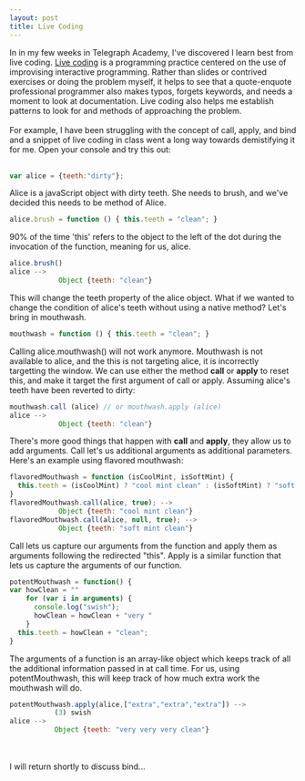 ```yaml
---
layout: post
title: Live Coding
---
```


In in my few weeks in Telegraph Academy, I've discovered I learn best from live coding. <a href="https://en.wikipedia.org/wiki/Live_coding" target="_blank">Live coding</a> is a programming practice centered on the use of improvising interactive programming. Rather than slides or contrived exercises or doing the problem myself, it helps to see that a quote-enquote professional programmer also makes typos, forgets keywords, and needs a moment to look at documentation. Live coding also helps me establish patterns to look for and methods of approaching the problem. <br /><br />For example, I have been struggling with the concept of call, apply, and bind and a snippet of live coding in class went a long way towards demistifying it for me. Open your console and try this out: <br /><br />

```javascript
var alice = {teeth:"dirty"};
```
Alice is a javaScript object with dirty teeth. She needs to brush, and we've decided this needs to be method of Alice.

```javascript
alice.brush = function () { this.teeth = "clean"; }
```
90% of the time 'this' refers to the object to the left of the dot during the invocation of the function, meaning for us, alice.

```javascript
alice.brush()
alice --> 
			Object {teeth: "clean"}
```
This will change the teeth property of the alice object. What if we wanted to change the condition of alice's teeth without using a native method? Let's bring in mouthwash.

```javascript
mouthwash = function () { this.teeth = "clean"; }
```
Calling alice.mouthwash() will not work anymore. Mouthwash is not available to alice, and the this is not targeting alice, it is incorrectly targetting the window. We can use either the method **call** or **apply** to reset this, and make it target the first argument of call or apply. Assuming alice's teeth have been reverted to dirty:

```javascript
mouthwash.call (alice) // or mouthwash.apply (alice) 
alice -->
			Object {teeth: "clean"}
```
There's more good things that happen with **call** and **apply**, they allow us to add arguments. Call let's us additional arguments as additional parameters. Here's an example using flavored mouthwash: 

```javascript
flavoredMouthwash = function (isCoolMint, isSoftMint) { 
  this.teeth = (isCoolMint) ? "cool mint clean" : (isSoftMint) ? "soft mint clean" : "clean" }
}
flavoredMouthwash.call(alice, true); -->
			Object {teeth: "cool mint clean"}
flavoredMouthwash.call(alice, null, true); -->
			Object {teeth: "soft mint clean"}
```
Call lets us capture our arguments from the function and apply them as arguments following the redirected "this". Apply is a similar function that lets us capture the arguments of our function.
```javascript
potentMouthwash = function() {
var howClean = ""
    for (var i in arguments) {
      console.log("swish");
      howClean = howClean + "very "
    } 
  this.teeth = howClean + "clean";
}
```
 The arguments of a function is an array-like object which keeps track of all the additional information passed in at call time. For us, using potentMouthwash, this will keep track of how much extra work the mouthwash will do.

 ```javascript
 potentMouthwash.apply(alice,["extra","extra","extra"]) -->
 			(3) swish
 alice -->
 			Object {teeth: "very very very clean"}
```
<br /><br />
I will return shortly to discuss bind...
<br /><br />